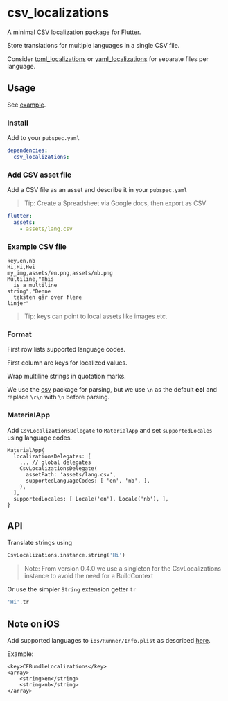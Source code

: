 # csv_localizations

A minimal [CSV](https://en.wikipedia.org/wiki/Comma-separated_values) localization package for Flutter.

Store translations for multiple languages in a single CSV file.

Consider [toml_localizations](https://github.com/erf/toml_localizations) or [yaml_localizations](https://github.com/erf/yaml_localizations) for separate files per language.

## Usage

See [example](example).

### Install

Add to your `pubspec.yaml`

```yaml
dependencies:
  csv_localizations:
```

### Add CSV asset file

Add a CSV file as an asset and describe it in your `pubspec.yaml`

> Tip: Create a Spreadsheet via Google docs, then export as CSV

```yaml
flutter:
  assets:
    - assets/lang.csv
```

### Example CSV file

```csv
key,en,nb
Hi,Hi,Hei
my_img,assets/en.png,assets/nb.png
Multiline,"This
  is a multiline 
string","Denne
  teksten går over flere 
linjer"
```

> Tip: keys can point to local assets like images etc.

### Format

First row lists supported language codes. 

First column are keys for localized values.

Wrap multiline strings in quotation marks.

We use the [csv](https://pub.dev/packages/csv) package for parsing, but we use `\n` as the default **eol** and replace `\r\n` with `\n` before parsing.

### MaterialApp

Add `CsvLocalizationsDelegate` to `MaterialApp` and set `supportedLocales` using
language codes.

```
MaterialApp(
  localizationsDelegates: [
    ... // global delegates
    CsvLocalizationsDelegate(
      assetPath: 'assets/lang.csv',
      supportedLanguageCodes: [ 'en', 'nb', ],
    ),
  ],
  supportedLocales: [ Locale('en'), Locale('nb'), ],
}

```

## API

Translate strings using

```dart
CsvLocalizations.instance.string('Hi')
```

> Note: From version 0.4.0 we use a singleton for the CsvLocalizations instance to avoid the need for a BuildContext

Or use the simpler `String` extension getter `tr`

```dart
'Hi'.tr
```

## Note on **iOS**

Add supported languages to `ios/Runner/Info.plist` as described 
[here](https://flutter.dev/docs/development/accessibility-and-localization/internationalization#specifying-supportedlocales).

Example:

```
<key>CFBundleLocalizations</key>
<array>
	<string>en</string>
	<string>nb</string>
</array>
```
